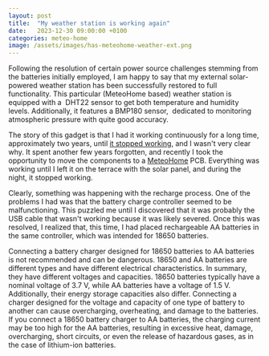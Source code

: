 ```yaml
---
layout: post
title:  "My weather station is working again"
date:   2023-12-30 09:00:00 +0100
categories: meteo-home
image: /assets/images/has-meteohome-weather-ext.png
---
```



Following the resolution of certain power source challenges stemming from the batteries initially employed, I am happy to say that my external solar-powered weather station has been successfully restored to full functionality. This particular (MeteoHome based) weather station is equipped with a  DHT22 sensor to get both temperature and humidity levels. Additionally, it features a BMP180 sensor,  dedicated to monitoring atmospheric pressure with quite good accuracy.

The story of this gadget is that I had it working continuously for a long time, approximately two years, until [it stopped working](/es/130-recuperando-mi-metehome), and I wasn't very clear why. It spent another few years forgotten, and recently I took the opportunity to move the components to a [MeteoHome](https://github.com/deuteros76/meteo-home) PCB. Everything was working until I left it on the terrace with the solar panel, and during the night, it stopped working.

Clearly, something was happening with the recharge process. One of the problems I had was that the battery charge controller seemed to be malfunctioning. This puzzled me until I discovered that it was probably the USB cable that wasn't working because it was likely severed. Once this was resolved, I realized that, this time, I had placed rechargeable AA batteries in the same controller, which was intended for 18650 batteries.

Connecting a battery charger designed for 18650 batteries to AA batteries is not recommended and can be dangerous. 18650 and AA batteries are different types and have different electrical characteristics. In summary, they have different voltages and capacities. 18650 batteries typically have a nominal voltage of 3.7 V, while AA batteries have a voltage of 1.5 V. Additionally, their energy storage capacities also differ. Connecting a charger designed for the voltage and capacity of one type of battery to another can cause overcharging, overheating, and damage to the batteries. If you connect a 18650 battery charger to AA batteries, the charging current may be too high for the AA batteries, resulting in excessive heat, damage, overcharging, short circuits, or even the release of hazardous gases, as in the case of lithium-ion batteries.
